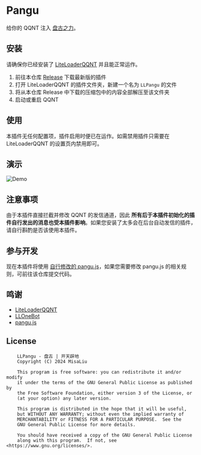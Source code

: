 # Pangu

给你的 QQNT 注入 [盘古之力](https://github.com/vinta/pangu.js)。

## 安装

请确保你已经安装了 [LiteLoaderQQNT](https://github.com/LiteLoaderQQNT/LiteLoaderQQNT) 并且能正常运作。

1. 前往本仓库 [Release](https://github.com/MisaLiu/LiteLoaderQQNT-Pangu/releases) 下载最新版的插件
2. 打开 LiteLoaderQQNT 的插件文件夹，新建一个名为 `LLPangu` 的文件
3. 将从本仓库 Release 中下载的压缩包中的内容全部解压至该文件夹
4. 启动或重启 QQNT

## 使用

本插件无任何配置项，插件启用时便已在运作。如需禁用插件只需要在 LiteLoaderQQNT 的设置页内禁用即可。

## 演示

![Demo](./docs/demo.gif)

## 注意事项

由于本插件直接拦截并修改 QQNT 的发信通道，因此 **所有后于本插件初始化的插件自行发出的消息也受本插件影响**。如果您安装了太多会在后台自动发信的插件，请自行斟酌是否该使用本插件。

## 参与开发

现在本插件将使用 [自行修改的 pangu.js](https://github.com/MisaLiu/pangu.js)，如果您需要修改 pangu.js 的相关规则，可前往该仓库提交代码。

## 鸣谢

* [LiteLoaderQQNT](https://github.com/LiteLoaderQQNT/LiteLoaderQQNT)
* [LLOneBot](https://github.com/LLOneBot/LLOneBot)
* [pangu.js](https://github.com/MisaLiu/pangu.js)

## License

```
    LLPangu - 盘古 | 开天辟地
    Copyright (C) 2024 MisaLiu

    This program is free software: you can redistribute it and/or modify
    it under the terms of the GNU General Public License as published by
    the Free Software Foundation, either version 3 of the License, or
    (at your option) any later version.

    This program is distributed in the hope that it will be useful,
    but WITHOUT ANY WARRANTY; without even the implied warranty of
    MERCHANTABILITY or FITNESS FOR A PARTICULAR PURPOSE.  See the
    GNU General Public License for more details.

    You should have received a copy of the GNU General Public License
    along with this program.  If not, see <https://www.gnu.org/licenses/>.
```